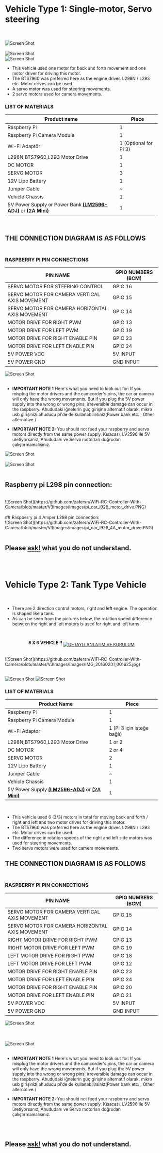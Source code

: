 
# Vehicle Type 1: Single-motor, Servo steering <br><br>



![Screen Shot](https://github.com/zafersn/WiFi-RC-Controller-With-Camera/blob/master/V3Images/images/IMG_20170118_191443_488.jpg)<br><br>
![Screen Shot](https://github.com/zafersn/WiFi-RC-Controller-With-Camera/blob/master/V3Images/images/IMG_20170109_181102.jpg)<br>
![Screen Shot](https://github.com/zafersn/WiFi-RC-Controller-With-Camera/blob/master/V3Images/images/IMG_20161226_171613.jpg)<br>
* This vehicle used one motor for back and forth movement and one motor driver for driving this motor.
 * The BTS7960 was preferred here as the engine driver. L298N / L293 etc.  Motor drives can be used.
* A servo motor was used for steering movements. <br>
* 2 servo motors used for camera movements.

### LIST OF MATERIALS
Product name| Piece
----| ---- 
Raspberry Pi| 1
Raspberry Pi Camera Module| 1
Wi-Fi Adaptör| 1 (Optional for Pi 3)
L298N,BTS7960,L293 Motor Drive| 1 
DC MOTOR|  1  
SERVO MOTOR| 3
12V Lipo Battery| 1
Jumper Cable | ~
Vehicle Chassis| 1
5V Power Supply or Power Bank  [**(LM2596-ADJ)**](http://www.robotistan.com/mini-ayarlanabilir-3a-voltaj-regulator-karti-lm2596-adj) or [**(2A Mini)**]( http://www.robotistan.com/2a-mini-ayarlanabilir-voltaj-dusurucu-regulator-karti)|1
<br>

## THE CONNECTION DIAGRAM IS AS FOLLOWS <br><br>

### RASPBERRY PI PIN CONNECTIONS
PIN NAME| GPIO NUMBERS (BCM)
----| ---- 
SERVO MOTOR FOR STEERING CONTROL| GPIO 16
SERVO MOTOR FOR CAMERA VERTICAL AXIS MOVEMENT| GPIO 15
SERVO MOTOR FOR CAMERA HORIZONTAL AXIS MOVEMENT| GPIO 14
MOTOR DRIVE FOR RIGHT PWM | GPIO 13
MOTOR DRIVE FOR LEFT PWM| GPIO 19
MOTOR DRIVE FOR RIGHT ENABLE PIN| GPIO 23
MOTOR DRIVE FOR LEFT ENABLE PIN| GPIO 24
5V POWER VCC  | 5V INPUT
5V POWER GND | GND INPUT
![Screen Shot](https://github.com/zafersn/WiFi-RC-Controller-With-Camera/blob/master/V3Images/images/RasPiO-portsplus2-on-pi_1500.jpg)<br><br>

* **IMPORTANT NOTE 1** Here's what you need to look out for: If you misplug the motor drivers and the camcorder's pins, the car or camera will only have the wrong movements. But if you plug the 5V power supply into the wrong or wrong pins, irreversible damage can occur in the raspberry. Ahududaki iğnelerin güç girişine alternatif olarak, mikro usb girişinizi ahududu pi'de de kullanabilirsiniz(Power bank etc. , Other alternative.)

* **IMPORTANT NOTE 2:** You should not feed your raspberry and servo motors directly from the same power supply. Kısacası, LV2596 ile 5V üretiyorsanız, Ahududanı ve Servo motorları doğrudan çalıştırmamalısınız.

![Screen Shot](https://github.com/zafersn/WiFi-RC-Controller-With-Camera/blob/master/V3Images/images/pin_baglanti%20servo_en.PNG)
<br><br>
![Screen Shot](https://github.com/zafersn/WiFi-RC-Controller-With-Camera/blob/master/V3Images/images/pin_baglanti_servo_schmatic_en.PNG)
<br><br>

## Raspberry pi L298 pin connection:
<br>
![Screen Shot](https://github.com/zafersn/WiFi-RC-Controller-With-Camera/blob/master/V3Images/images/pi_car_l928_motor_drive.PNG)
<br><br>
## Raspberry pi  4 Amper L298 pin connection:
<br>
![Screen Shot](https://github.com/zafersn/WiFi-RC-Controller-With-Camera/blob/master/V3Images/images/pi_car_l928_4A_motor_drive.PNG)
<br><br>

## Please  [ask!](https://github.com/zafersn/WiFi-RC-Controller-With-Camera/issues) what you do not understand.



<br><br>

# Vehicle Type 2: Tank Type Vehicle <br><br>

* There are 2 direction control motors, right and left engine. The operation is shaped like a tank.
* As can be seen from the pictures below, the rotation speed difference between the right and left motors is used for right and left turns.
<br>


<p align="center" width="640" height="480" > <b>6 X 6 VEHICLE !!</b>
<a href="https://www.youtube.com/watch?v=06LrVjRDfS8"><img src="https://github.com/zafersn/WiFi-RC-Controller-With-Camera/blob/master/V3Images/images/giphy.gif" alt="DETAYLI ANLATIM VE KURULUM" align="middle" />
</a></p>


<br>
![Screen Shot](https://github.com/zafersn/WiFi-RC-Controller-With-Camera/blob/master/V3Images/images/IMG_20160201_001625.jpg)<br><br>


![Screen Shot](https://github.com/zafersn/WiFi-RC-Controller-With-Camera/blob/master/V3Images/images/IMG_20151122_142027.jpg)
![Screen Shot](https://github.com/zafersn/WiFi-RC-Controller-With-Camera/blob/master/V3Images/images/IMG_20151122_141900.jpg)

### LIST OF MATERIALS
Product Name| Piece
----| ---- 
Raspberry Pi| 1
Raspberry Pi Camera Module| 1
Wi-Fi Adaptor| 1 (Pi 3 için isteğe bağlı)
L298N,BTS7960,L293 Motor Drive| 1 or 2 
DC MOTOR|  2 or 4
SERVO MOTOR| 2
12V Lipo Battery| 1
Jumper Cable | ~
Vehicle Chassis | 1
5V Power Supply  [**(LM2596-ADJ)**](http://www.robotistan.com/mini-ayarlanabilir-3a-voltaj-regulator-karti-lm2596-adj) or [**(2A Mini)**]( http://www.robotistan.com/2a-mini-ayarlanabilir-voltaj-dusurucu-regulator-karti)|1
<br>

* This vehicle used 6  (3/3) motors in total for moving back and forth / right and left and two motor drives for driving this motor.
 * The BTS7960 was preferred here as the engine driver. L298N / L293 etc.  Motor drives can be used.
* The difference in rotation speeds of the right and left side motors was used for steering movements. <br>
* Two servo motors were used for camera movements.


## THE CONNECTION DIAGRAM IS AS FOLLOWS <br><br>

### RASPBERRY PI PIN CONNECTIONS
PIN NAME| GPIO NUMBERS (BCM)
----| ---- 
SERVO MOTOR FOR CAMERA VERTICAL AXIS MOVEMENT| GPIO 15
SERVO MOTOR FOR CAMERA HORIZONTAL AXIS MOVEMENT| GPIO 14
RIGHT MOTOR DRIVE FOR RIGHT PWM | GPIO 13
RIGHT MOTOR DRIVE FOR LEFT PWM| GPIO 19
LEFT MOTOR DRIVE FOR RIGHT PWM | GPIO 18
LEFT MOTOR DRIVE FOR LEFT PWM| GPIO 12
MOTOR DRIVE FOR RIGHT ENABLE PIN| GPIO 23
MOTOR DRIVE FOR LEFT ENABLE PIN| GPIO 24
MOTOR DRIVE FOR RIGHT ENABLE PIN| GPIO 20
MOTOR DRIVE FOR LEFT ENABLE PIN| GPIO 21
5V POWER VCC  | 5V INPUT
5V POWER GND | GND INPUT
![Screen Shot](https://github.com/zafersn/WiFi-RC-Controller-With-Camera/blob/master/V3Images/images/pin_baglanti_tank_en.PNG)<br><br>
<br><br>
![Screen Shot](https://github.com/zafersn/WiFi-RC-Controller-With-Camera/blob/master/V3Images/images/pin_baglanti_tank_sematik_en.PNG)
<br><br>
* **IMPORTANT NOTE 1** Here's what you need to look out for: If you misplug the motor drivers and the camcorder's pins, the car or camera will only have the wrong movements. But if you plug the 5V power supply into the wrong or wrong pins, irreversible damage can occur in the raspberry. Ahududaki iğnelerin güç girişine alternatif olarak, mikro usb girişinizi ahududu pi'de de kullanabilirsiniz(Power bank etc. , Other alternative.)

* **IMPORTANT NOTE 2:** You should not feed your raspberry and servo motors directly from the same power supply. Kısacası, LV2596 ile 5V üretiyorsanız, Ahududanı ve Servo motorları doğrudan çalıştırmamalısınız.

<br><br>
## Please  [ask!](https://github.com/zafersn/WiFi-RC-Controller-With-Camera/issues) what you do not understand.
